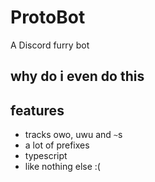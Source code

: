 # ProtoBot
A Discord furry bot

## why do i even do this

## features

- tracks owo, uwu and `~`s
- a lot of prefixes
- typescript
- like nothing else :(
